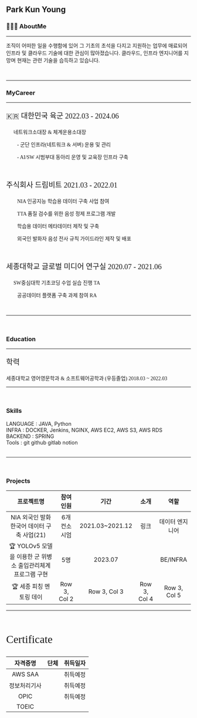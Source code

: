  ## Park Kun Young

### 🧑🏻‍💻 AboutMe

---

조직이 어떠한 일을 수행함에 있어 그 기초의 초석을 다지고 지원하는 업무에 매료되어 인프라 및 클라우드 기술에 대한 관심이 많아졌습니다. 
클라우드, 인프라 엔지니어를 지망며 현재는 관련 기술을 습득하고 있습니다.

<br>

---

### MyCareer

---

<p style="font-size:20px; font-family: serif; font-weight: 2000">🇰🇷 대한민국 육군 2022.03 - 2024.06</p>

<p style="font-size:14px; font-family: serif; text-indent: 20px;">네트워크소대장 & 체계운용소대장<br></p>

<p style="font-size:14px; font-family: serif; text-indent: 30px;"> - 군단 인프라(네트워크 & 서버) 운용 및 관리<br></p>

<p style="font-size:14px; font-family: serif; text-indent: 30px;"> - AI/SW 시범부대 동아리 운영 및 교육장 인프라 구축<br></p>

<br>

<p style="font-size:20px; font-family: serif; font-weight: 2000">주식회사 드림비트 2021.03 - 2022.01</p>

<p style="font-size:14px; font-family: serif; text-indent: 30px;">NIA 인공지능 학습용 데이터 구축 사업 참여<br></p>

<p style="font-size:14px; font-family: serif; text-indent: 30px;"> TTA 품질 검수를 위한 음성 정제 프로그램 개발<br></p>

<p style="font-size:14px; font-family: serif; text-indent: 30px;"> 학습용 데이터 메타데이터 제작 및 구축<br></p>

<p style="font-size:14px; font-family: serif; text-indent: 30px;">외국인 발화자 음성 전사 규칙 가이드라인 제작 및 배포<br></p>

<br>

<p style="font-size:20px; font-family: serif; font-weight: 2000">세종대학교 글로벌 미디어 연구실 2020.07 - 2021.06</p>

<p style="font-size:14px; font-family: serif; text-indent: 20px;">SW중심대학 기초코딩 수업 실습 진행 TA<br></p>

<p style="font-size:14px; font-family: serif; text-indent: 30px;"> 공공데이터 플랫폼 구축 과제 참여 RA<br></p>

<br>

---

<br>

### Education

---

<p style="font-size:20px; font-family: serif; font-weight: 2000">학력</p>

<p style="font-size:14px; font-family: serif; text-indent: 0px;">세종대학교 영어영문학과 & 소프트웨어공학과 (우등졸업) 2018.03 ~ 2022.03<br></p>

---

<br>

### Skills

LANGUAGE : JAVA, Python <br>
INFRA : DOCKER, Jenkins, NGINX, AWS EC2, AWS S3, AWS RDS<br>
BACKEND : SPRING<br>
Tools : git github gitlab notion<br>
<br>

---

<br>

### Projects

| 프로젝트명                                                   | 참여인원     | 기간            | 소개         | 역할            |
| :----------------------------------------------------------: | :----------: | :--------------: | :----------: | :--------------: |
| NIA 외국인 발화 한국어 데이터 구축 사업(21)                  | 6개 컨소시엄 | 2021.03~2021.12 | 링크         | 데이터 엔지니어 |
| 🏆 YOLOv5 모델을 이용한 군 위병소 출입관리체계 프로그램 구현 | 5명          | 2023.07         |              | BE/INFRA        |
| 🏆 세종 피칭 멘토링 데이                                     | Row 3, Col 2 | Row 3, Col 3    | Row 3, Col 4 | Row 3, Col 5    |


---

<br>
<p style="font-size:30px; font-family: serif;">Certificate</p>

| 자격증명     | 단체         | 취득일자     |
| :----------: | :----------: | :----------: |
| AWS SAA      |              | 취득예정     |
| 정보처리기사 |              | 취득예정     |
| OPIC         |              | 취득예정     |
| TOEIC        |              |              |
